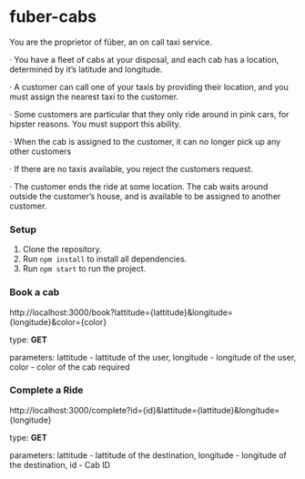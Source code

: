 # fuber-cabs

You are the proprietor of füber, an on call taxi service.

·  You have a fleet of cabs at your disposal, and each cab has a location, determined by it’s latitude and longitude.

·  A customer can call one of your taxis by providing their location, and you must assign the nearest taxi to the customer.

·  Some customers are particular that they only ride around in pink cars, for hipster reasons. You must support this ability.

·  When the cab is assigned to the customer, it can no longer pick up any other customers

·  If there are no taxis available, you reject the customers request.

·  The customer ends the ride at some location. The cab waits around outside the customer’s house, and is available to be assigned to another customer.

### Setup
1. Clone the repository.
2. Run `npm install` to install all dependencies.
3. Run `npm start` to run the project.

### Book a cab
http://localhost:3000/book?lattitude={lattitude}&longitude={longitude}&color={color}

type: **GET**

parameters: lattitude - lattitude of the user,
            longitude - longitude of the user,
            color - color of the cab required

### Complete a Ride
http://localhost:3000/complete?id={id}&lattitude={lattitude}&longitude={longitude}

type: **GET**

parameters: lattitude - lattitude of the destination,
            longitude - longitude of the destination,
            id - Cab ID
